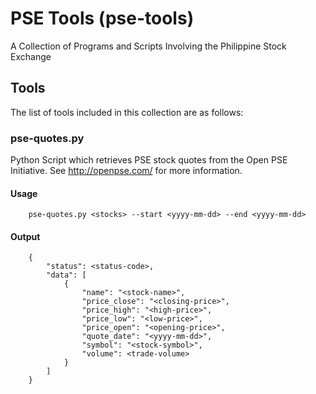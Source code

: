 # PSE Tools (pse-tools)
A Collection of Programs and Scripts Involving the Philippine Stock Exchange

## Tools
The list of tools included in this collection are as follows:

### pse-quotes.py
Python Script which retrieves PSE stock quotes from the Open PSE Initiative.
See http://openpse.com/ for more information.

#### Usage
```
    pse-quotes.py <stocks> --start <yyyy-mm-dd> --end <yyyy-mm-dd>
```
    
#### Output
```
    {
        "status": <status-code>,
        "data": [
            {
                "name": "<stock-name>",
                "price_close": "<closing-price>",
                "price_high": "<high-price>",
                "price_low": "<low-price>",
                "price_open": "<opening-price>",
                "quote_date": "<yyyy-mm-dd>",
                "symbol": "<stock-symbol>",
                "volume": <trade-volume>
            }
        ]
    }
